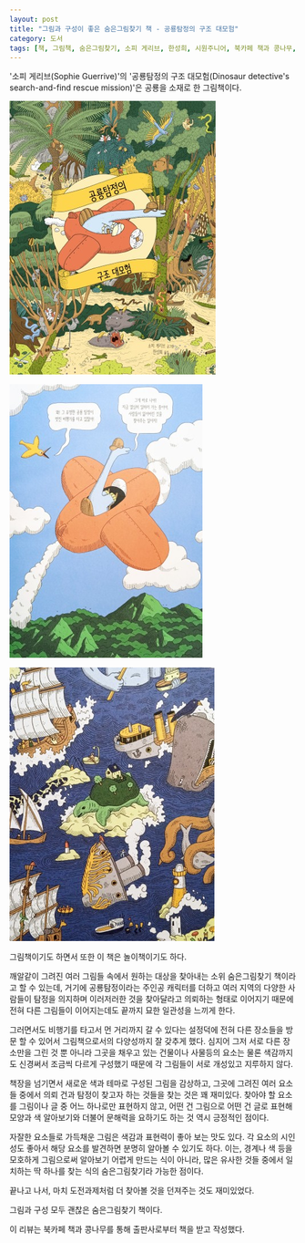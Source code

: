 ```yaml
---
layout: post
title: "그림과 구성이 좋은 숨은그림찾기 책 - 공룡탐정의 구조 대모험"
category: 도서
tags: [책, 그림책, 숨은그림찾기, 소피 게리브, 한성희, 시원주니어, 북카페 책과 콩나무, 서평]
---
```


'소피 게리브(Sophie Guerrive)'의
'공룡탐정의 구조 대모험(Dinosaur detective's search-and-find rescue mission)'은
공룡을 소재로 한 그림책이다.

![표지](/images/book/dinosaur-detectives-search-and-find-rescue-mission-picture-book-h480.jpg)

![p3](/images/book/dinosaur-detectives-search-and-find-rescue-mission-picture-book-p3.jpg)

![p23](/images/book/dinosaur-detectives-search-and-find-rescue-mission-picture-book-p23.jpg)

그림책이기도 하면서 또한 이 책은 놀이책이기도 하다.

깨알같이 그려진 여러 그림들 속에서 원하는 대상을 찾아내는 소위 숨은그림찾기 책이라고 할 수 있는데,
거기에 공룡탐정이라는 주인공 캐릭터를 더하고
여러 지역의 다양한 사람들이 탐정을 의지하며
이러저러한 것을 찾아달라고 의뢰하는 형태로 이어지기 때문에
전혀 다른 그림들이 이어지는데도 끝까지 묘한 일관성을 느끼게 한다.

그러면서도 비행기를 타고서 먼 거리까지 갈 수 있다는 설정덕에
전혀 다른 장소들을 방문 할 수 있어서
그림책으로서의 다양성까지 잘 갖추게 했다.
심지어 그저 서로 다른 장소만을 그린 것 뿐 아니라
그곳을 채우고 있는 건물이나 사물등의 요소는 물론
색감까지도 신경써서 조금씩 다르게 구성했기 때문에
각 그림들이 서로 개성있고 지루하지 않다.

책장을 넘기면서 새로운 색과 테마로 구성된 그림을 감상하고,
그곳에 그려진 여러 요소들 중에서
의뢰 건과 탐정이 찾고자 하는 것들을 찾는 것은 꽤 재미있다.
찾아야 할 요소를 그림이나 글 중 어느 하나로만 표현하지 않고,
어떤 건 그림으로 어떤 건 글로 표현해
모양과 색 알아보기와 더불어
문해력을 요하기도 하는 것 역시 긍정적인 점이다.

자잘한 요소들로 가득채운 그림은 색감과 표현력이 좋아 보는 맛도 있다.
각 요소의 시인성도 좋아서 해당 요소를 발견하면 분명히 알아볼 수 있기도 하다.
이는, 경계나 색 등을 모호하게 그림으로써 알아보기 어렵게 만드는 식이 아니라,
많은 유사한 것들 중에서 일치하는 딱 하나를 찾는 식의 숨은그림찾기라 가능한 점이다.

끝나고 나서,
마치 도전과제처럼 더 찾아볼 것을 던져주는 것도 재미있었다.

그림과 구성 모두 괜찮은 숨은그림찾기 책이다.



<div class="im im-info">
이 리뷰는 북카페 책과 콩나무를 통해 출판사로부터 책을 받고 작성했다.
</div>
